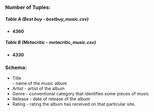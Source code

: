 ### Number of Tuples:
##### Table A (Best buy - bestbuy_music.csv)
-  <b>4360</b>
##### Table B (Metacritic - metacritic_music.csv)
-  <b>4330</b>
### Schema: 
- Title
     <br/>    - name of the music album
- Artist -  artist of the album
- Genre - conventional category that identifies some pieces of music
- Release - date of release of the album
- Rating - rating the album has received on that particular site.
